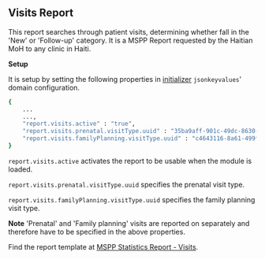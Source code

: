 ## Visits Report
This report searches through patient visits, determining whether fall in the 'New' or 'Follow-up' category. It is a MSPP Report requested by the Haitian MoH to any clinic in Haiti.

**Setup**

It is setup by setting the following properties in [initializer](https://github.com/mekomsolutions/openmrs-module-initializer) `jsonkeyvalues`' domain configuration. 

```bash
{
    ...
    ...,
    "report.visits.active" : "true",
    "report.visits.prenatal.visitType.uuid" : "35ba9aff-901c-49dc-8630-a59385480d18",
    "report.visits.familyPlanning.visitType.uuid" : "c4643116-8a61-499f-b62b-ff9375db0b7d"
}
```
`report.visits.active` activates the report to be usable when the module is loaded.

`report.visits.prenatal.visitType.uuid` specifies the prenatal visit type.

`report.visits.familyPlanning.visitType.uuid` specifies the family planning visit type.

**Note**
'Prenatal' and 'Family planning' visits are reported on separately and therefore have to be specified in the above properties.

Find the report template at [MSPP Statistics Report - Visits](https://docs.google.com/spreadsheets/d/13A3gBRwi45-YwnArNsDgQB4EPVwsTswp/edit#gid=1723158101).